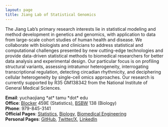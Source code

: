 ```yaml
---
layout: page
title: Jiang Lab of Statistical Genomics
---
```


The Jiang Lab’s primary research interests lie in statistical modeling and method development in genetics and genomics, with application to data from large-scale cohort studies of human health and disease. We collaborate with biologists and clinicians to address statistical and computational challenges presented by new cutting-edge technologies and provide data-driven statistical methods to biomedical researchers for better data analysis and experimental design. Our particular focus is on profiling structural variants, assessing intratumor heterogeneity, interrogating transcriptional regulation, detecting circadian rhythmicity, and deciphering cellular heterogeneity by single-cell omics approaches. Our research is currently supported by R35 GM138342 from the National Institute of General Medical Sciences.

<div class="container">
    <div class="row-fluid">
            <b>Email</b>: yuchaojiang *at* tamu *dot* edu<br/>
            <b>Office</b>:   <a href="https://goo.gl/maps/mgij72AP1XM583dJ9">Blocker</a> 459E (Statistics), <a href="https://maps.app.goo.gl/CUMohWAgZUnQEdh49">BSBW</a> 138 (Biology)<br/>
            <b>Phone</b>: 979-845-3141<br/>
            <b>Official Pages</b>: <a href="https://artsci.tamu.edu/statistics/contact/profiles/yuchao-jiang.html">Statistics</a>, <a href="https://www.bio.tamu.edu/faculty-page-yuchao-jiang/">Biology</a>, <a href="https://engineering.tamu.edu/biomedical/profiles/jiang-yuchao.html">Biomedical Engineering</a><br/>
            <b>Personal Pages</b>: <a href="https://github.com/yuchaojiang">GitHub</a>, <a href="https://twitter.com/yuchaojiang">Twitter/X</a>, <a href="https://www.linkedin.com/in/yuchao-jiang-905b5125/">LinkedIn</a><br/>
    </div>
</div>
